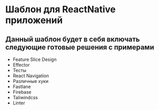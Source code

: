 # Шаблон для ReactNative приложений

## Данный шаблон будет в себя включать следующие готовые решения с примерами

- Feature Slice Design
- Effector
- Тесты
- React Navigation
- Различные хуки
- Fastlane
- Firebase
- Taliwindcss
- Linter
